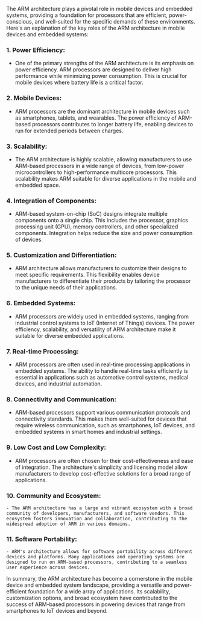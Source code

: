 The ARM architecture plays a pivotal role in mobile devices and embedded systems, providing a foundation for processors that are efficient, power-conscious, and well-suited for the specific demands of these environments. Here's an explanation of the key roles of the ARM architecture in mobile devices and embedded systems:

### 1. **Power Efficiency:**
   - One of the primary strengths of the ARM architecture is its emphasis on power efficiency. ARM processors are designed to deliver high performance while minimizing power consumption. This is crucial for mobile devices where battery life is a critical factor.

### 2. **Mobile Devices:**
   - ARM processors are the dominant architecture in mobile devices such as smartphones, tablets, and wearables. The power efficiency of ARM-based processors contributes to longer battery life, enabling devices to run for extended periods between charges.

### 3. **Scalability:**
   - The ARM architecture is highly scalable, allowing manufacturers to use ARM-based processors in a wide range of devices, from low-power microcontrollers to high-performance multicore processors. This scalability makes ARM suitable for diverse applications in the mobile and embedded space.

### 4. **Integration of Components:**
   - ARM-based system-on-chip (SoC) designs integrate multiple components onto a single chip. This includes the processor, graphics processing unit (GPU), memory controllers, and other specialized components. Integration helps reduce the size and power consumption of devices.

### 5. **Customization and Differentiation:**
   - ARM architecture allows manufacturers to customize their designs to meet specific requirements. This flexibility enables device manufacturers to differentiate their products by tailoring the processor to the unique needs of their applications.

### 6. **Embedded Systems:**
   - ARM processors are widely used in embedded systems, ranging from industrial control systems to IoT (Internet of Things) devices. The power efficiency, scalability, and versatility of ARM architecture make it suitable for diverse embedded applications.

### 7. **Real-time Processing:**
   - ARM processors are often used in real-time processing applications in embedded systems. The ability to handle real-time tasks efficiently is essential in applications such as automotive control systems, medical devices, and industrial automation.

### 8. **Connectivity and Communication:**
   - ARM-based processors support various communication protocols and connectivity standards. This makes them well-suited for devices that require wireless communication, such as smartphones, IoT devices, and embedded systems in smart homes and industrial settings.

### 9. **Low Cost and Low Complexity:**
   - ARM processors are often chosen for their cost-effectiveness and ease of integration. The architecture's simplicity and licensing model allow manufacturers to develop cost-effective solutions for a broad range of applications.

### 10. **Community and Ecosystem:**
    - The ARM architecture has a large and vibrant ecosystem with a broad community of developers, manufacturers, and software vendors. This ecosystem fosters innovation and collaboration, contributing to the widespread adoption of ARM in various domains.

### 11. **Software Portability:**
    - ARM's architecture allows for software portability across different devices and platforms. Many applications and operating systems are designed to run on ARM-based processors, contributing to a seamless user experience across devices.

In summary, the ARM architecture has become a cornerstone in the mobile device and embedded system landscape, providing a versatile and power-efficient foundation for a wide array of applications. Its scalability, customization options, and broad ecosystem have contributed to the success of ARM-based processors in powering devices that range from smartphones to IoT devices and beyond.
